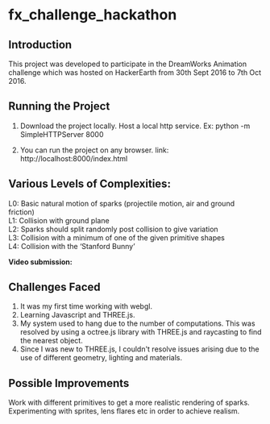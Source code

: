 # fx_challenge_hackathon

## Introduction

This project was developed to participate in the DreamWorks Animation challenge which was hosted on HackerEarth from 30th Sept 2016 to 7th Oct 2016.

## Running the Project

1. Download the project locally. Host a local http service.
Ex: python -m SimpleHTTPServer 8000

2. You can run the project on any browser. 
link: http://localhost:8000/index.html

## Various Levels of Complexities:

L0: Basic natural motion of sparks (projectile motion, air and ground friction)  
L1: Collision with ground plane  
L2: Sparks should split randomly post collision to give variation  
L3: Collision with a minimum of one of the given primitive shapes  
L4: Collision with the ‘Stanford Bunny’  

**Video submission:** 

## Challenges Faced

1. It was my first time working with webgl.
2. Learning Javascript and THREE.js.
3. My system used to hang due to the number of computations. This was resolved by using a octree.js library with THREE.js and raycasting to find the nearest object.
4. Since I was new to THREE.js, I couldn't resolve issues arising due to the use of different geometry, lighting and materials. 

## Possible Improvements

Work with different primitives to get a more realistic rendering of sparks. Experimenting with sprites, lens flares etc in order to achieve realism.
